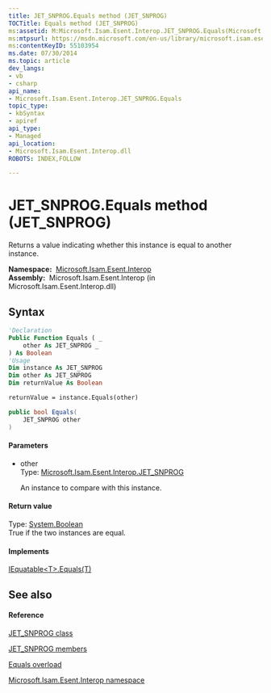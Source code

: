 ```yaml
---
title: JET_SNPROG.Equals method (JET_SNPROG)
TOCTitle: Equals method (JET_SNPROG)
ms:assetid: M:Microsoft.Isam.Esent.Interop.JET_SNPROG.Equals(Microsoft.Isam.Esent.Interop.JET_SNPROG)
ms:mtpsurl: https://msdn.microsoft.com/en-us/library/microsoft.isam.esent.interop.jet_snprog.equals(v=EXCHG.10)
ms:contentKeyID: 55103954
ms.date: 07/30/2014
ms.topic: article
dev_langs:
- vb
- csharp
api_name: 
- Microsoft.Isam.Esent.Interop.JET_SNPROG.Equals
topic_type: 
- kbSyntax
- apiref
api_type: 
- Managed
api_location: 
- Microsoft.Isam.Esent.Interop.dll
ROBOTS: INDEX,FOLLOW

---
```


# JET_SNPROG.Equals method (JET_SNPROG)

Returns a value indicating whether this instance is equal to another instance.

**Namespace:**  [Microsoft.Isam.Esent.Interop](hh596136\(v=exchg.10\).md)  
**Assembly:**  Microsoft.Isam.Esent.Interop (in Microsoft.Isam.Esent.Interop.dll)

## Syntax

``` vb
'Declaration
Public Function Equals ( _
    other As JET_SNPROG _
) As Boolean
'Usage
Dim instance As JET_SNPROG
Dim other As JET_SNPROG
Dim returnValue As Boolean

returnValue = instance.Equals(other)
```

``` csharp
public bool Equals(
    JET_SNPROG other
)
```

#### Parameters

  - other  
    Type: [Microsoft.Isam.Esent.Interop.JET_SNPROG](dn351044\(v=exchg.10\).md)  
    
    An instance to compare with this instance.

#### Return value

Type: [System.Boolean](https://docs.microsoft.com/dotnet/api/system.boolean?redirectedfrom=MSDN)  
True if the two instances are equal.  

#### Implements

[IEquatable\<T\>.Equals(T)](https://docs.microsoft.com/dotnet/api/system.iequatable-1.equals?redirectedfrom=MSDN#System_IEquatable_1_Equals__0_)  

## See also

#### Reference

[JET_SNPROG class](dn351044\(v=exchg.10\).md)

[JET_SNPROG members](dn351084\(v=exchg.10\).md)

[Equals overload](dn351088\(v=exchg.10\).md)

[Microsoft.Isam.Esent.Interop namespace](hh596136\(v=exchg.10\).md)

